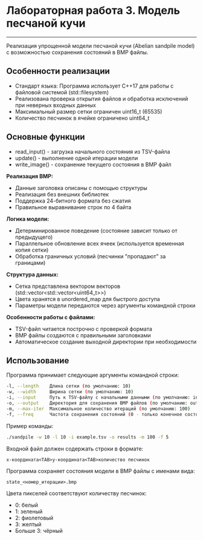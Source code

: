 # Лабораторная работа 3. Модель песчаной кучи
---------------
Реализация упрощенной модели песчаной кучи (Abelian sandpile model) с возможностью сохранения состояний в BMP файлы.

## Особенности реализации
- Стандарт языка: Программа использует C++17 для работы с файловой системой (std::filesystem)
- Реализована проверка открытия файлов и обработка исключений при неверных входных данных
- Максимальный размер сетки ограничен uint16_t (65535)
- Количество песчинок в ячейке ограничено uint64_t

## Основные функции

- read_input() - загрузка начального состояния из TSV-файла
- update() - выполнение одной итерации модели
- write_image() - сохранение текущего состояния в BMP файл

**Реализация BMP:**
- Данные заголовка описаны с помощью структуры
- Реализация без внешних библиотек
- Поддержка 24-битного формата без сжатия
- Правильное выравнивание строк по 4 байта

**Логика модели:**
- Детерминированное поведение (состояние зависит только от предыдущего)
- Параллельное обновление всех ячеек (используется временная копия сетки)
- Обработка граничных условий (песчинки "пропадают" за границами)

**Структура данных:**
- Сетка представлена вектором векторов (std::vector<std::vector<uint64_t>>)
- Цвета хранятся в unordered_map для быстрого доступа
- Параметры модели передаются через аргументы командной строки

**Особенности работы с файлами:**
- TSV-файл читается построчно с проверкой формата
- BMP файлы создаются с правильными заголовками
- Автоматическое создание выходной директории при необходимости

## Использование
Программа принимает следующие аргументы командной строки:

```bash
-l, --length    Длина сетки (по умолчанию: 10)
-w, --width     Ширина сетки (по умолчанию: 10)
-i, --input     Путь к TSV-файлу с начальными данными (по умолчанию: input.tsv)
-o, --output    Директория для сохранения BMP файлов (по умолчанию: output)
-m, --max-iter  Максимальное количество итераций (по умолчанию: 100)
-f, --freq      Частота сохранения состояний (0 - только конечное состояние) (по умолчанию: 1)
```

Пример команды:

```bash
./sandpile -w 10 -l 10 -i example.tsv -o results -m 100 -f 5
```

Входной файл должен содержать строки в формате:

```
x-координата<TAB>y-координата<TAB>количество песчинок
```

Программа сохраняет состояния модели в BMP файлы с именами вида:

```
state_<номер_итерации>.bmp
```

Цвета пикселей соответствуют количеству песчинок:
- 0: белый
- 1: зеленый
- 2: фиолетовый
- 3: желтый
- Больше 3: чёрный
